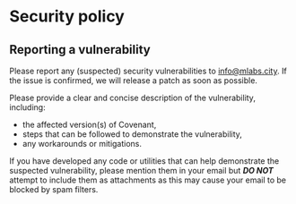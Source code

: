 # Security policy

## Reporting a vulnerability

Please report any (suspected) security vulnerabilities to <info@mlabs.city>.
If the issue is confirmed, we will release a patch as soon as possible.

Please provide a clear and concise description of the vulnerability, including:

* the affected version(s) of Covenant,
* steps that can be followed to demonstrate the vulnerability,
* any workarounds or mitigations.

If you have developed any code or utilities that can help demonstrate the
suspected vulnerability, please mention them in your email but ***DO NOT***
attempt to include them as attachments as this may cause your email to be
blocked by spam filters.

